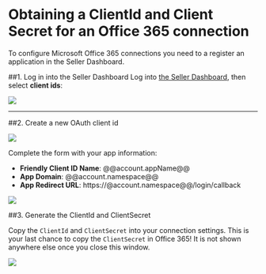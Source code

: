 # Obtaining a ClientId and Client Secret for an Office 365 connection

To configure Microsoft Office 365 connections you need to a register an application in the Seller Dashboard.

##1. Log in into the Seller Dashboard
Log into [the Seller Dashboard](https://sellerdashboard.microsoft.com), then select __client ids__:

![](img/o365-portal-1.png)

---

##2. Create a new OAuth client id

![](img/o365-portal-2.png)

Complete the form with your app information:

* **Friendly Client ID Name**: @@account.appName@@
* **App Domain**: @@account.namespace@@
* **App Redirect URL**: https://@account.namespace@@/login/callback

![](img/o365-portal-3.png)

##3. Generate the ClientId and ClientSecret

Copy the `ClientId` and `ClientSecret` into your connection settings. This is your last chance to copy the `ClientSecret` in Office 365! It is not shown anywhere else once you close this window.

![](img/o365-portal-4.png)
